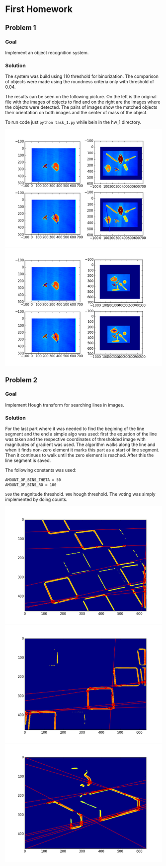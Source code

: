 # First Homework

## Problem 1

### Goal

Implement an object recognition system.

### Solution

The system was build using 110 threshold for binorization. The comparison of objects were made using
the roundness criteria only with threshold of 0.04.

The results can be seen on the following picture. On the left is the original file with the images of objects
to find and on the right are the images where the objects were detected. The pairs of images show the matched objects
their orientation on both images and the center of mass of the object.

To run code just `python task_1.py` while bein in the hw_1 directory.

![Alt text](task_1_results.png?raw=true "Optional Title")
![Alt text](task_1_results_2.png?raw=true "Optional Title")

## Problem 2

### Goal

Implement Hough transform for searching lines in images.

### Solution

For the last part where it was needed to find the begining of the line segment and the end a simple algo was used:
first the equation of the line was taken and the respective coordinates of thresholded image with magnitudes of
gradient was used. The algorithm walks along the line and when it finds non-zero element it marks this part as a start
of line segment. Then it continues to walk until the zero element is reached. After this the line segment is saved.

The following constants was used:

```
AMOUNT_OF_BINS_THETA = 50
AMOUNT_OF_BINS_RO = 100
```

`500` the magnitude threshold.
`900` hough threshold.
The voting was simply implemented by doing counts.

![Alt text](task_2_results.png?raw=true "Optional Title")
![Alt text](task_2_results_2.png?raw=true "Optional Title")
![Alt text](task_2_results_3.png?raw=true "Optional Title")
